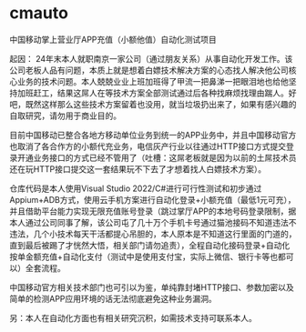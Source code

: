 # cmauto
中国移动掌上营业厅APP充值（小额他值）自动化测试项目

起因：
24年末本人就职南京一家公司（通过朋友关系）从事自动化开发工作。该公司老板人品有问题，本质上就是想着白嫖技术解决方案的心态找人解决他公司核心业务的技术问题。本人兢兢业业上班加班得了甲流一把鼻涕一把眼泪地也给他坚持加班赶工，结果这屌人在等技术方案全部测试通过后各种找麻烦找理由踹人。好吧，既然这样那么这些技术方案留着也没用，就当垃圾扔出来了，如果有感兴趣的自取研究，请勿用于商业目的。

目前中国移动已整合各地方移动单位业务到统一的APP业务中，并且中国移动官方也取消了各合作方的小额代充业务，电信灰产行业以往通过HTTP接口方式提交登录开通业务接口的方式已经不管用了（吐槽：这屌老板就是因为以前的土屌技术员还在玩HTTP接口提交这一套结果玩不下去了才想着找人白嫖技术方案）。

仓库代码是本人使用Visual Studio 2022/C#进行可行性测试和初步通过Appium+ADB方式，使用云手机方案进行自动化登录+小额充值（最低1元可充），并且借助平台能力实现无限充值账号登录（跳过掌厅APP的本地号码登录限制，据本人通过公司同事了解，该公司屯了几十万个手机卡号通过猫池接码不知道违法不违法，几个小技术每天干活都提心吊胆的，本人原本是不知道这行里面的门道的，直到最后被踢了才恍然大悟，相关部门请勿追责），全程自动化接码登录+自动化按单金额充值+自动化支付（测试中是使用支付宝，实际上微信、银行卡等也都可以）全套流程。

中国移动官方相关技术部门也可引以为鉴，单纯靠封堵HTTP接口、参数加密以及简单的检测APP应用环境的话无法彻底避免这种业务漏洞。

另：本人在自动化方面也有相关研究沉积，如需技术支持可联系本人。
